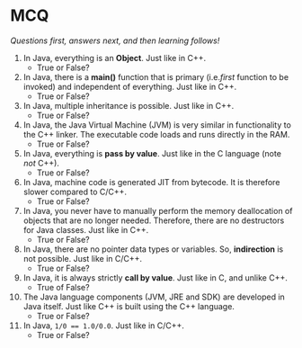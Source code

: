 # MCQ 
_Questions first, answers next, and then learning follows!_

1. In Java, everything is an **Object**. Just like in C++.
   - True or False?
4. In Java, there is a **main()** function that is primary (i.e._first_ function to be invoked) and independent of everything. Just like in C++. 
	- True or False? 
5. In Java, multiple inheritance is possible. Just like in C++. 
   - True or False? 
3. In Java, the Java Virtual Machine (JVM) is very similar in functionality to the C++ linker. The executable code loads and runs directly in the RAM. 
   - True or False?
4. In Java, everything is **pass by value**. Just like in the C language (note _not_ C++). 
	- True or False?
5. In Java, machine code is generated JIT from bytecode. It is therefore slower compared to C/C++. 
	- True or False? 
5. In Java, you never have to manually perform the memory deallocation of objects that are no longer needed. Therefore, there are no destructors for Java classes. Just like in C++. 
	- True or False? 
6. In Java, there are no pointer data types or variables. So, **indirection** is not possible. Just like in C/C++. 
	- True or False? 
6. In Java, it is always strictly **call by value**. Just like in C, and unlike C++. 
	- True of False? 
6. The Java language components (JVM, JRE and SDK) are developed in Java itself. Just like C++ is built using the C++ language. 
	- True or False? 
7. In Java, `1/0 == 1.0/0.0`. Just like in C/C++. 
	- True or False? 

